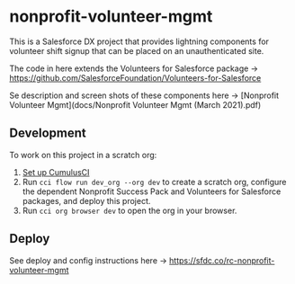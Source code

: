 # nonprofit-volunteer-mgmt

This is a Salesforce DX project that provides lightning components for volunteer shift signup that can be placed on an unauthenticated site. 

The code in here extends the Volunteers for Salesforce package -> https://github.com/SalesforceFoundation/Volunteers-for-Salesforce

Se description and screen shots of these components here -> [Nonprofit Volunteer Mgmt](docs/Nonprofit Volunteer Mgmt (March 2021).pdf)

## Development

To work on this project in a scratch org:

1. [Set up CumulusCI](https://cumulusci.readthedocs.io/en/latest/tutorial.html)
2. Run `cci flow run dev_org --org dev` to create a scratch org, configure the dependent Nonprofit Success Pack and Volunteers for Salesforce packages, and deploy this project. 
3. Run `cci org browser dev` to open the org in your browser.

## Deploy

See deploy and config instructions here -> https://sfdc.co/rc-nonprofit-volunteer-mgmt